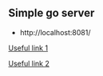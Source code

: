 ## Simple go server

* http://localhost:8081/

[Useful link 1](https://tutorialedge.net/golang/creating-simple-web-server-with-golang/)

[Useful link 2](https://gobyexample.com/if-else)
